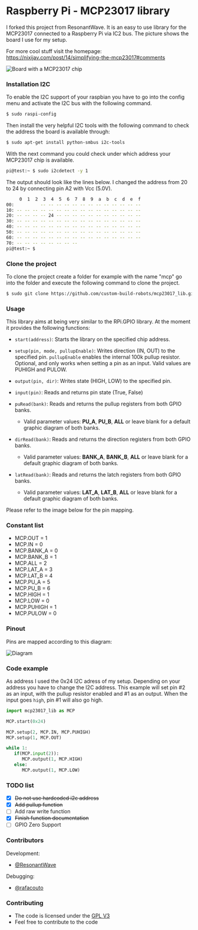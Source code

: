 # Raspberry Pi - MCP23017 library
I forked this project from ResonantWave.  It is an easy to use library for the MCP23017 connected to a Raspberry Pi via IC2 bus. The picture shows the board I use for my setup.

For more cool stuff visit the homepage: https://nixijav.com/post/14/simplifying-the-mcp23017#comments

![Board with a MCP23017 chip](https://custom-build-robots.com/wp-content/uploads/2017/03/MCP23017-300x257.jpg)

### Installation I2C

To enable the I2C support of your raspbian you have to go into the config menu and activate the I2C bus with the following command. 
```sh
$ sudo raspi-config
```
Then install the very helpful I2C tools with the following command to check the address the board is available through:

```sh
$ sudo apt-get install python-smbus i2c-tools
```
With the next command you could check under which address your MCP23017 chip is available.

```sh
pi@test:~ $ sudo i2cdetect -y 1
```
The output should look like the lines below. I changed the address from 20 to 24 by connecting pin A2 with Vcc (5.0V).
```sh
     0  1  2  3  4  5  6  7  8  9  a  b  c  d  e  f
00:          -- -- -- -- -- -- -- -- -- -- -- -- --
10: -- -- -- -- -- -- -- -- -- -- -- -- -- -- -- --
20: -- -- -- -- 24 -- -- -- -- -- -- -- -- -- -- --
30: -- -- -- -- -- -- -- -- -- -- -- -- -- -- -- --
40: -- -- -- -- -- -- -- -- -- -- -- -- -- -- -- --
50: -- -- -- -- -- -- -- -- -- -- -- -- -- -- -- --
60: -- -- -- -- -- -- -- -- -- -- -- -- -- -- -- --
70: -- -- -- -- -- -- -- --
pi@test:~ $
```

### Clone the project
To clone the project create a folder for example with the name "mcp" go into the folder and execute the following command to clone the project.

```sh
$ sudo git clone https://github.com/custom-build-robots/mcp23017_lib.git
```
### Usage

This library aims at being very similar to the RPi.GPIO library. At the moment it provides the following functions:

* `start(address)`: Starts the library on the specified chip address.

* `setup(pin, mode, pullupEnable)`: Writes direction (IN, OUT) to the specified pin. `pullupEnable` enables the internal 100k pullup resistor. Optional, and only works when setting a pin as an input. Valid values are PUHIGH and PULOW.

* `output(pin, dir)`: Writes state (HIGH, LOW) to the specified pin.

* `input(pin)`: Reads and returns pin state (True, False)

* `puRead(bank)`: Reads and returns the pullup registers from both GPIO banks.
   * Valid parameter values: **PU_A**, **PU_B**, **ALL** or leave blank for a default graphic diagram of both banks.

* `dirRead(bank)`: Reads and returns the direction registers from both GPIO banks.
   * Valid parameter values: **BANK_A**, **BANK_B**, **ALL** or leave blank for a default graphic diagram of both banks.

* `latRead(bank)`: Reads and returns the latch registers from both GPIO banks.
   * Valid parameter values: **LAT_A**, **LAT_B**, **ALL** or leave blank for a default graphic diagram of both banks.

Please refer to the image below for the pin mapping.

### Constant list

 * MCP.OUT = 1
 * MCP.IN = 0
 * MCP.BANK_A = 0
 * MCP.BANK_B = 1
 * MCP.ALL = 2
 * MCP.LAT_A = 3
 * MCP.LAT_B = 4
 * MCP.PU_A = 5
 * MCP.PU_B = 6
 * MCP.HIGH = 1
 * MCP.LOW = 0
 * MCP.PUHIGH = 1
 * MCP.PULOW = 0

### Pinout

Pins are mapped according to this diagram:

![Diagram](pinmap.png)

### Code example
As address I used the 0x24 I2C adress of my setup. Depending on your address you have to change the I2C address. This example will set pin #2 as an input, with the pullup resistor enabled and #1 as an output.
When the input goes `high`, pin #1 will also go high.

```py
import mcp23017_lib as MCP

MCP.start(0x24)

MCP.setup(2, MCP.IN, MCP.PUHIGH)
MCP.setup(1, MCP.OUT)

while 1:
   if(MCP.input(2)):
      MCP.output(1, MCP.HIGH)
   else:
      MCP.output(1, MCP.LOW)
```

### TODO list

 - [x] ~~Do not use hardcoded i2c address~~
 - [x] ~~Add pullup function~~
 - [ ] Add raw write function
 - [x] ~~Finish function documentation~~
 - [ ] GPIO Zero Support

### Contributors

Development:
 *  [@ResonantWave](https://github.com/ResonantWave)

Debugging:
 * [@rafacouto](https://github.com/rafacouto)

### Contributing

* The code is licensed under the [GPL V3](LICENSE)
* Feel free to contribute to the code
